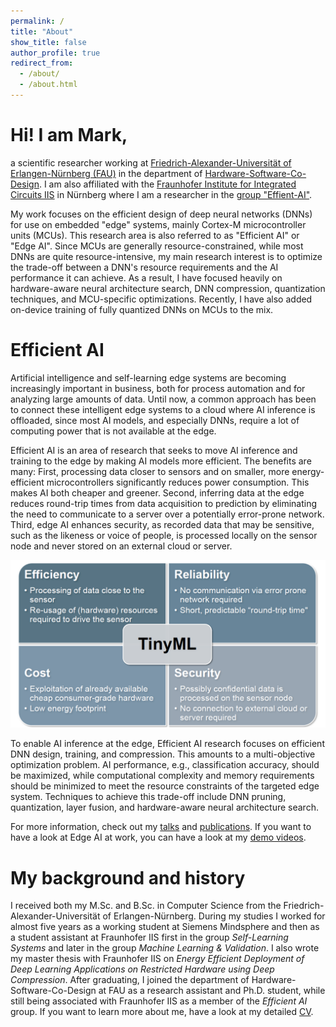 ```yaml
---
permalink: /
title: "About"
show_title: false
author_profile: true
redirect_from: 
  - /about/
  - /about.html
---
```


Hi! I am Mark,
===

a scientific researcher working at [Friedrich-Alexander-Universität of Erlangen-Nürnberg (FAU)](https://www.fau.eu/) in the department of [Hardware-Software-Co-Design](https://www.cs12.tf.fau.eu/). I am also affiliated with the [Fraunhofer Institute for Integrated Circuits IIS](https://www.iis.fraunhofer.de/) in Nürnberg where I am a researcher in the [group "Effient-AI"](https://www.iis.fraunhofer.de/de/ff/lv/dataanalytics/tinyml.html).

My work focuses on the efficient design of deep neural networks (DNNs) for use on embedded "edge" systems, mainly Cortex-M microcontroller units (MCUs). This research area is also referred to as "Efficient AI" or "Edge AI". Since MCUs are generally resource-constrained, while most DNNs are quite resource-intensive, my main research interest is to optimize the trade-off between a DNN's resource requirements and the AI performance it can achieve. As a result, I have focused heavily on hardware-aware neural architecture search, DNN compression, quantization techniques, and MCU-specific optimizations. Recently, I have also added on-device training of fully quantized DNNs on MCUs to the mix.

Efficient AI
===

Artificial intelligence and self-learning edge systems are becoming increasingly important in business, both for process automation and for analyzing large amounts of data. Until now, a common approach has been to connect these intelligent edge systems to a cloud where AI inference is offloaded, since most AI models, and especially DNNs, require a lot of computing power that is not available at the edge.

Efficient AI is an area of research that seeks to move AI inference and training to the edge by making AI models more efficient. The benefits are many: First, processing data closer to sensors and on smaller, more energy-efficient microcontrollers significantly reduces power consumption. This makes AI both cheaper and greener. Second, inferring data at the edge reduces round-trip times from data acquisition to prediction by eliminating the need to communicate to a server over a potentially error-prone network. Third, edge AI enhances security, as recorded data that may be sensitive, such as the likeness or voice of people, is processed locally on the sensor node and never stored on an external cloud or server.

![image](../images/tinyml.png)

To enable AI inference at the edge, Efficient AI research focuses on efficient DNN design, training, and compression. This amounts to a multi-objective optimization problem. AI performance, e.g., classification accuracy, should be maximized, while computational complexity and memory requirements should be minimized to meet the resource constraints of the targeted edge system. Techniques to achieve this trade-off include DNN pruning, quantization, layer fusion, and hardware-aware neural architecture search.

For more information, check out my [talks](./talks.html) and [publications](./publications.html). If you want to have a look at Edge AI at work, you can have a look at my [demo videos](./portfolio.html).

My background and history
===

I received both my M.Sc. and B.Sc. in Computer Science from the Friedrich-Alexander-Universität of Erlangen-Nürnberg. During my studies I worked for almost five years as a working student at Siemens Mindsphere and then as a student assistant at Fraunhofer IIS first in the group *Self-Learning Systems* and later in the group *Machine Learning & Validation*. I also wrote my master thesis with Fraunhofer IIS on *Energy Efficient Deployment of Deep Learning Applications on Restricted Hardware using Deep Compression*. After graduating, I joined the department of Hardware-Software-Co-Design at FAU as a research assistant and Ph.D. student, while still being associated with Fraunhofer IIS as a member of the *Efficient AI* group. If you want to learn more about me, have a look at my detailed [CV](./cv.md).  
